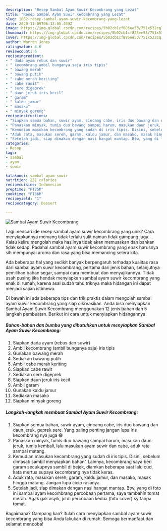 ```yaml
---
description: "Resep Sambal Ayam Suwir Kecombrang yang Lezat"
title: "Resep Sambal Ayam Suwir Kecombrang yang Lezat"
slug: 1852-resep-sambal-ayam-suwir-kecombrang-yang-lezat
date: 2020-11-09T06:13:05.409Z
image: https://img-global.cpcdn.com/recipes/5b02cb1cf886ee53/751x532cq70/sambal-ayam-suwir-kecombrang-foto-resep-utama.jpg
thumbnail: https://img-global.cpcdn.com/recipes/5b02cb1cf886ee53/751x532cq70/sambal-ayam-suwir-kecombrang-foto-resep-utama.jpg
cover: https://img-global.cpcdn.com/recipes/5b02cb1cf886ee53/751x532cq70/sambal-ayam-suwir-kecombrang-foto-resep-utama.jpg
author: Warren Jones
ratingvalue: 4.6
reviewcount: 6
recipeingredient:
- " dada ayam rebus dan suwir"
- " kecombrang ambil bunganya saja iris tipis"
- " bawang merah"
- " bawang putih"
- " cabe merah keriting"
- " cabe rawit"
- " sere digeprek"
- " daun jeruk iris kecil"
- " garam"
- " kaldu jamur"
- " masako"
- " minyak goreng"
recipeinstructions:
- "Siapkan semua bahan, suwir ayam, cincang cabe, iris duo bawang dan daun jeruk, geprek sere. Yang paling penting jangan lupa iris kecombrang nya juga 😁"
- "Panaskan minyak, tumis duo bawang sampai harum, masukan daun jeruk, tumis kembali, lalu masukan ayam suwir dan cabe, aduk rata sampai matang."
- "Kemudian masukan kecombrang yang sudah di iris tipis. Disini, sebelum dimasak sambil menyiapkan bahan&#34; Lainnya, kecombrang saya beri garam secukupnya sambil di bejek, diamkan beberapa saat lalu cuci, kata mertua supaya kecombrang nya tidak keras."
- "Aduk rata, masukan sereh, garam, kaldu jamur, dan masako, masak hingga matang. Jangan lupa cicip rasanya."
- "Setelah jadi, siap dimakan dengan nasi hangat mantap. Btw, yang di foto ini sambal ayam kecombrang percobaan pertama, saya tambahin tomat merah. Agak gak asyik, jd di percobaan kedua (foto cover) sy tanpa tomat."
categories:
- Resep
tags:
- sambal
- ayam
- suwir

katakunci: sambal ayam suwir 
nutrition: 231 calories
recipecuisine: Indonesian
preptime: "PT25M"
cooktime: "PT36M"
recipeyield: "1"
recipecategory: Dessert

---
```



![Sambal Ayam Suwir Kecombrang](https://img-global.cpcdn.com/recipes/5b02cb1cf886ee53/751x532cq70/sambal-ayam-suwir-kecombrang-foto-resep-utama.jpg)

Lagi mencari ide resep sambal ayam suwir kecombrang yang unik? Cara menyiapkannya memang tidak terlalu sulit namun tidak gampang juga. Kalau keliru mengolah maka hasilnya tidak akan memuaskan dan bahkan tidak sedap. Padahal sambal ayam suwir kecombrang yang enak harusnya sih mempunyai aroma dan rasa yang bisa memancing selera kita.

Ada beberapa hal yang sedikit banyak berpengaruh terhadap kualitas rasa dari sambal ayam suwir kecombrang, pertama dari jenis bahan, selanjutnya pemilihan bahan segar, sampai cara membuat dan menyajikannya. Tidak usah pusing jika hendak menyiapkan sambal ayam suwir kecombrang yang enak di rumah, karena asal sudah tahu triknya maka hidangan ini dapat menjadi sajian istimewa.




Di bawah ini ada beberapa tips dan trik praktis dalam mengolah sambal ayam suwir kecombrang yang siap dikreasikan. Anda bisa menyiapkan Sambal Ayam Suwir Kecombrang menggunakan 12 jenis bahan dan 5 langkah pembuatan. Berikut ini cara untuk menyiapkan hidangannya.

<!--inarticleads1-->

##### Bahan-bahan dan bumbu yang dibutuhkan untuk menyiapkan Sambal Ayam Suwir Kecombrang:

1. Siapkan  dada ayam (rebus dan suwir)
1. Ambil  kecombrang (ambil bunganya saja) iris tipis
1. Gunakan  bawang merah
1. Sediakan  bawang putih
1. Ambil  cabe merah keriting
1. Siapkan  cabe rawit
1. Sediakan  sere digeprek
1. Siapkan  daun jeruk iris kecil
1. Ambil  garam
1. Gunakan  kaldu jamur
1. Sediakan  masako
1. Siapkan  minyak goreng




<!--inarticleads2-->

##### Langkah-langkah membuat Sambal Ayam Suwir Kecombrang:

1. Siapkan semua bahan, suwir ayam, cincang cabe, iris duo bawang dan daun jeruk, geprek sere. Yang paling penting jangan lupa iris kecombrang nya juga 😁
1. Panaskan minyak, tumis duo bawang sampai harum, masukan daun jeruk, tumis kembali, lalu masukan ayam suwir dan cabe, aduk rata sampai matang.
1. Kemudian masukan kecombrang yang sudah di iris tipis. Disini, sebelum dimasak sambil menyiapkan bahan&#34; Lainnya, kecombrang saya beri garam secukupnya sambil di bejek, diamkan beberapa saat lalu cuci, kata mertua supaya kecombrang nya tidak keras.
1. Aduk rata, masukan sereh, garam, kaldu jamur, dan masako, masak hingga matang. Jangan lupa cicip rasanya.
1. Setelah jadi, siap dimakan dengan nasi hangat mantap. Btw, yang di foto ini sambal ayam kecombrang percobaan pertama, saya tambahin tomat merah. Agak gak asyik, jd di percobaan kedua (foto cover) sy tanpa tomat.




Bagaimana? Gampang kan? Itulah cara menyiapkan sambal ayam suwir kecombrang yang bisa Anda lakukan di rumah. Semoga bermanfaat dan selamat mencoba!
